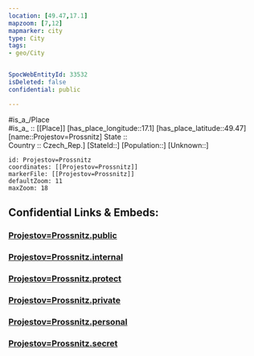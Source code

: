 ```yaml
---
location: [49.47,17.1] 
mapzoom: [7,12] 
mapmarker: city 
type: City
tags:
- geo/City


SpocWebEntityId: 33532
isDeleted: false
confidential: public

---
```

#is_a_/Place  
#is_a_ :: [[Place]] 
[has_place_longitude::17.1] 
[has_place_latitude::49.47] 
[name::Projestov=Prossnitz] 
State ::  
Country :: Czech_Rep.] 
[StateId::] 
[Population::] 
[Unknown::] 


```leaflet
id: Projestov=Prossnitz
coordinates: [[Projestov=Prossnitz]] 
markerFile: [[Projestov=Prossnitz]] 
defaultZoom: 11 
maxZoom: 18
```


## Confidential Links & Embeds: 

### [Projestov=Prossnitz.public](/_public/\Earth\Continent\Europe\Europe~Central\Czech_Republic\regions~Czech_Republic\Olomoucký\CityProjestov=Prossnitz.public.md) 

### [Projestov=Prossnitz.internal](/_internal/\Earth\Continent\Europe\Europe~Central\Czech_Republic\regions~Czech_Republic\Olomoucký\CityProjestov=Prossnitz.internal.md) 

### [Projestov=Prossnitz.protect](/_protect/\Earth\Continent\Europe\Europe~Central\Czech_Republic\regions~Czech_Republic\Olomoucký\CityProjestov=Prossnitz.protect.md) 

### [Projestov=Prossnitz.private](/_private/\Earth\Continent\Europe\Europe~Central\Czech_Republic\regions~Czech_Republic\Olomoucký\CityProjestov=Prossnitz.private.md) 

### [Projestov=Prossnitz.personal](/_personal/\Earth\Continent\Europe\Europe~Central\Czech_Republic\regions~Czech_Republic\Olomoucký\CityProjestov=Prossnitz.personal.md) 

### [Projestov=Prossnitz.secret](/_secret/\Earth\Continent\Europe\Europe~Central\Czech_Republic\regions~Czech_Republic\Olomoucký\CityProjestov=Prossnitz.secret.md)

